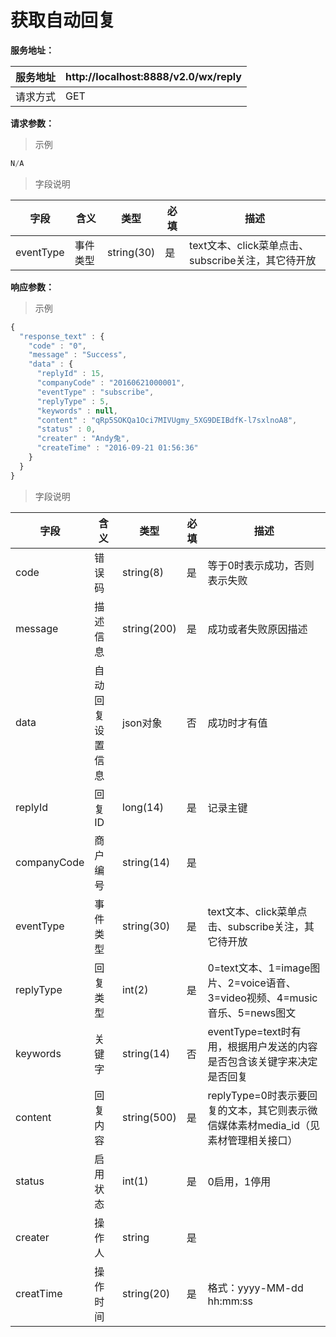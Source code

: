 # 获取自动回复

**服务地址：**

| 服务地址 | http:\/\/localhost:8888\/v2.0\/wx\/reply |
| --- | --- |
| 请求方式 | GET |

**请求参数：**

> 示例

```js
N/A
```

> 字段说明

| **字段** | **含义** | **类型** | **必填** | **描述** |
| --- | --- | --- | --- | --- |
| eventType | 事件类型 | string\(30\) | 是 | text文本、click菜单点击、subscribe关注，其它待开放 |

**响应参数：**

> 示例

```js
{
  "response_text" : {
    "code" : "0",
    "message" : "Success",
    "data" : {
      "replyId" : 15,
      "companyCode" : "20160621000001",
      "eventType" : "subscribe",
      "replyType" : 5,
      "keywords" : null,
      "content" : "qRp5SOKQa1Oci7MIVUgmy_5XG9DEIBdfK-l7sxlnoA8",
      "status" : 0,
      "creater" : "Andy兔",
      "createTime" : "2016-09-21 01:56:36"
    }
  }
}
```

> 字段说明

| **字段** | **含义** | **类型** | **必填** | **描述** |
| --- | --- | --- | --- | --- |
| code | 错误码 | string\(8\) | 是 | 等于0时表示成功，否则表示失败 |
| message | 描述信息 | string\(200\) | 是 | 成功或者失败原因描述 |
| data | 自动回复设置信息 | json对象 | 否 | 成功时才有值 |
| replyId | 回复ID | long\(14\) | 是 | 记录主键 |
| companyCode | 商户编号 | string\(14\) | 是 |  |
| eventType | 事件类型 | string\(30\) | 是 | text文本、click菜单点击、subscribe关注，其它待开放 |
| replyType | 回复类型 | int\(2\) | 是 | 0=text文本、1=image图片、2=voice语音、3=video视频、4=music音乐、5=news图文 |
| keywords | 关键字 | string\(14\) | 否 | eventType=text时有用，根据用户发送的内容是否包含该关键字来决定是否回复 |
| content | 回复内容 | string\(500\) | 是 | replyType=0时表示要回复的文本，其它则表示微信媒体素材media\_id（见素材管理相关接口） |
| status | 启用状态 | int\(1\) | 是 | 0启用，1停用 |
| creater | 操作人 | string | 是 |  |
| creatTime | 操作时间 | string\(20\) | 是 | 格式：yyyy-MM-dd hh:mm:ss |

